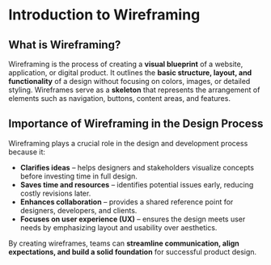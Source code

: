 # Introduction to Wireframing  

## What is Wireframing?  
Wireframing is the process of creating a **visual blueprint** of a website, application, or digital product. It outlines the **basic structure, layout, and functionality** of a design without focusing on colors, images, or detailed styling. Wireframes serve as a **skeleton** that represents the arrangement of elements such as navigation, buttons, content areas, and features.  

## Importance of Wireframing in the Design Process  
Wireframing plays a crucial role in the design and development process because it:  

- **Clarifies ideas** – helps designers and stakeholders visualize concepts before investing time in full design.  
- **Saves time and resources** – identifies potential issues early, reducing costly revisions later.  
- **Enhances collaboration** – provides a shared reference point for designers, developers, and clients.  
- **Focuses on user experience (UX)** – ensures the design meets user needs by emphasizing layout and usability over aesthetics.  

By creating wireframes, teams can **streamline communication, align expectations, and build a solid foundation** for successful product design.  
